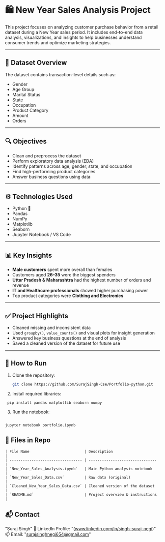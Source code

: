 # 🛍️ New Year Sales Analysis Project

This project focuses on analyzing customer purchase behavior from a retail dataset during a New Year sales period. It includes end-to-end data analysis, visualizations, and insights to help businesses understand consumer trends and optimize marketing strategies.

---

## 📁 Dataset Overview

The dataset contains transaction-level details such as:

- Gender
- Age Group
- Marital Status
- State
- Occupation
- Product Category
- Amount
- Orders

---

## 🔍 Objectives

- Clean and preprocess the dataset
- Perform exploratory data analysis (EDA)
- Identify patterns across age, gender, state, and occupation
- Find high-performing product categories
- Answer business questions using data

---

## ⚙️ Technologies Used

- Python 🐍
- Pandas
- NumPy
- Matplotlib
- Seaborn
- Jupyter Notebook / VS Code

---

## 📊 Key Insights

- **Male customers** spent more overall than females
- Customers aged **26–35** were the biggest spenders
- **Uttar Pradesh & Maharashtra** had the highest number of orders and revenue
- **IT and Healthcare professionals** showed higher purchasing power
- Top product categories were **Clothing and Electronics**

---

## ✅ Project Highlights

- Cleaned missing and inconsistent data
- Used `groupby()`, `value_counts()` and visual plots for insight generation
- Answered key business questions at the end of analysis
- Saved a cleaned version of the dataset for future use

---

## 📌 How to Run

1. Clone the repository:
   ```bash
   git clone https://github.com/SurajSingh-Cse/Portfolio-python.git

2. Install required libraries:
```
 pip install pandas matplotlib seaborn numpy
  ``` 
3. Run the notebook:
```

jupyter notebook portfolio.ipynb

```

## 📂 Files in Repo
```
| File Name                         | Description                     |
| --------------------------------- | ------------------------------- |
| `New_Year_Sales_Analysis.ipynb`   | Main Python analysis notebook   |
| `New_Year_Sales_Data.csv`         | Raw data (original)             |
| `Cleaned_New_Year_Sales_Data.csv` | Cleaned version of the dataset  |
| `README.md`                       | Project overview & instructions |

```

## 📬 Contact
   "Suraj Singh"
🔗 LinkedIn Profile: "(www.linkedin.com/in/singh-suraj-negi)"
📫 Email: "surajsinghnegi654@gmail.com"


